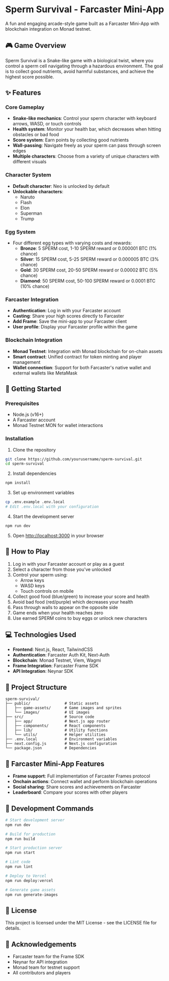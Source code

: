 # Sperm Survival - Farcaster Mini-App

A fun and engaging arcade-style game built as a Farcaster Mini-App with blockchain integration on Monad testnet.

## 🎮 Game Overview

Sperm Survival is a Snake-like game with a biological twist, where you control a sperm cell navigating through a hazardous environment. The goal is to collect good nutrients, avoid harmful substances, and achieve the highest score possible.

## ✨ Features

### Core Gameplay
- **Snake-like mechanics**: Control your sperm character with keyboard arrows, WASD, or touch controls
- **Health system**: Monitor your health bar, which decreases when hitting obstacles or bad food
- **Score system**: Earn points by collecting good nutrients
- **Wall-passing**: Navigate freely as your sperm can pass through screen edges
- **Multiple characters**: Choose from a variety of unique characters with different visuals

### Character System
- **Default character**: Neo is unlocked by default
- **Unlockable characters**:
  - Naruto 
  - Flash 
  - Elon 
  - Superman 
  - Trump 

### Egg System
- Four different egg types with varying costs and rewards:
  - **Bronze**: 5 SPERM cost, 1-10 SPERM reward or 0.000001 BTC (1% chance)
  - **Silver**: 15 SPERM cost, 5-25 SPERM reward or 0.000005 BTC (3% chance)
  - **Gold**: 30 SPERM cost, 20-50 SPERM reward or 0.00002 BTC (5% chance)
  - **Diamond**: 50 SPERM cost, 50-100 SPERM reward or 0.0001 BTC (10% chance)

### Farcaster Integration
- **Authentication**: Log in with your Farcaster account
- **Casting**: Share your high scores directly to Farcaster
- **Add Frame**: Save the mini-app to your Farcaster client
- **User profile**: Display your Farcaster profile within the game

### Blockchain Integration
- **Monad Testnet**: Integration with Monad blockchain for on-chain assets
- **Smart contract**: Unified contract for token minting and player management
- **Wallet connection**: Support for both Farcaster's native wallet and external wallets like MetaMask

## 🚀 Getting Started

### Prerequisites
- Node.js (v16+)
- A Farcaster account
- Monad Testnet MON for wallet interactions

### Installation

1. Clone the repository
```bash
git clone https://github.com/yourusername/sperm-survival.git
cd sperm-survival
```

2. Install dependencies
```bash
npm install
```

3. Set up environment variables
```bash
cp .env.example .env.local
# Edit .env.local with your configuration
```

4. Start the development server
```bash
npm run dev
```

5. Open [http://localhost:3000](http://localhost:3000) in your browser

## 🎯 How to Play

1. Log in with your Farcaster account or play as a guest
2. Select a character from those you've unlocked
3. Control your sperm using:
   - Arrow keys
   - WASD keys
   - Touch controls on mobile
4. Collect good food (blue/green) to increase your score and health
5. Avoid bad food (red/purple) which decreases your health
6. Pass through walls to appear on the opposite side
7. Game ends when your health reaches zero
8. Use earned SPERM coins to buy eggs or unlock new characters

## 💻 Technologies Used

- **Frontend**: Next.js, React, TailwindCSS
- **Authentication**: Farcaster Auth Kit, Next-Auth
- **Blockchain**: Monad Testnet, Viem, Wagmi
- **Frame Integration**: Farcaster Frame SDK
- **API Integration**: Neynar SDK

## 🧰 Project Structure

```
sperm-survival/
├── public/               # Static assets
│   ├── game-assets/      # Game images and sprites
│   └── images/           # UI images
├── src/                  # Source code
│   ├── app/              # Next.js app router
│   ├── components/       # React components
│   ├── lib/              # Utility functions
│   └── utils/            # Helper utilities
├── .env.local            # Environment variables
├── next.config.js        # Next.js configuration
└── package.json          # Dependencies
```

## 📱 Farcaster Mini-App Features

- **Frame support**: Full implementation of Farcaster Frames protocol
- **Onchain actions**: Connect wallet and perform blockchain operations
- **Social sharing**: Share scores and achievements on Farcaster
- **Leaderboard**: Compare your scores with other players

## 🔧 Development Commands

```bash
# Start development server
npm run dev

# Build for production
npm run build

# Start production server
npm run start

# Lint code
npm run lint

# Deploy to Vercel
npm run deploy:vercel

# Generate game assets
npm run generate-images
```

## 📄 License

This project is licensed under the MIT License - see the LICENSE file for details.

## 🙏 Acknowledgements

- Farcaster team for the Frame SDK
- Neynar for API integration
- Monad team for testnet support
- All contributors and players 
